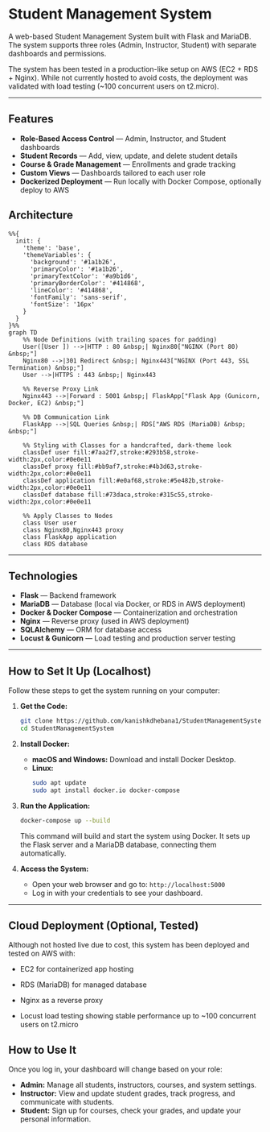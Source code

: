 # Student Management System

A web-based Student Management System built with Flask and MariaDB. The system supports three roles (Admin, Instructor, Student) with separate dashboards and permissions.  

The system has been tested in a production-like setup on AWS (EC2 + RDS + Nginx). While not currently hosted to avoid costs, the deployment was validated with load testing (~100 concurrent users on t2.micro).

---

## Features

- **Role-Based Access Control** — Admin, Instructor, and Student dashboards  
- **Student Records** — Add, view, update, and delete student details  
- **Course & Grade Management** — Enrollments and grade tracking  
- **Custom Views** — Dashboards tailored to each user role  
- **Dockerized Deployment** — Run locally with Docker Compose, optionally deploy to AWS

## Architecture

```mermaid
%%{
  init: {
    'theme': 'base',
    'themeVariables': {
      'background': '#1a1b26',
      'primaryColor': '#1a1b26',
      'primaryTextColor': '#a9b1d6',
      'primaryBorderColor': '#414868',
      'lineColor': '#414868',
      'fontFamily': 'sans-serif',
      'fontSize': '16px'
    }
  }
}%%
graph TD
    %% Node Definitions (with trailing spaces for padding)
    User([User ]) -->|HTTP : 80 &nbsp;| Nginx80["NGINX (Port 80) &nbsp;"]
    Nginx80 -->|301 Redirect &nbsp;| Nginx443["NGINX (Port 443, SSL Termination) &nbsp;"]
    User -->|HTTPS : 443 &nbsp;| Nginx443

    %% Reverse Proxy Link
    Nginx443 -->|Forward : 5001 &nbsp;| FlaskApp["Flask App (Gunicorn, Docker, EC2) &nbsp;"]

    %% DB Communication Link
    FlaskApp -->|SQL Queries &nbsp;| RDS["AWS RDS (MariaDB) &nbsp; &nbsp;"]

    %% Styling with Classes for a handcrafted, dark-theme look
    classDef user fill:#7aa2f7,stroke:#293b58,stroke-width:2px,color:#0e0e11
    classDef proxy fill:#bb9af7,stroke:#4b3d63,stroke-width:2px,color:#0e0e11
    classDef application fill:#e0af68,stroke:#5e482b,stroke-width:2px,color:#0e0e11
    classDef database fill:#73daca,stroke:#315c55,stroke-width:2px,color:#0e0e11

    %% Apply Classes to Nodes
    class User user
    class Nginx80,Nginx443 proxy
    class FlaskApp application
    class RDS database

```

---

## Technologies

- **Flask** — Backend framework  
- **MariaDB** — Database (local via Docker, or RDS in AWS deployment)  
- **Docker & Docker Compose** — Containerization and orchestration  
- **Nginx** — Reverse proxy (used in AWS deployment)  
- **SQLAlchemy** — ORM for database access  
- **Locust & Gunicorn** — Load testing and production server testing  

---

## How to Set It Up (Localhost)

Follow these steps to get the system running on your computer:

1.  **Get the Code:**
    ```bash
    git clone https://github.com/kanishkdhebana1/StudentManagementSystem
    cd StudentManagementSystem
    ```

2.  **Install Docker:**
    * **macOS and Windows:** Download and install Docker Desktop.
    * **Linux:**
        ```bash
        sudo apt update
        sudo apt install docker.io docker-compose
        ```

3.  **Run the Application:**
    ```bash
    docker-compose up --build
    ```
    This command will build and start the system using Docker. It sets up the Flask server and a MariaDB database, connecting them automatically.

4.  **Access the System:**
    * Open your web browser and go to: `http://localhost:5000`
    * Log in with your credentials to see your dashboard.

---

## Cloud Deployment (Optional, Tested)

Although not hosted live due to cost, this system has been deployed and tested on AWS with:

- EC2 for containerized app hosting

- RDS (MariaDB) for managed database

- Nginx as a reverse proxy

- Locust load testing showing stable performance up to ~100 concurrent users on t2.micro

## How to Use It

Once you log in, your dashboard will change based on your role:

* **Admin:** Manage all students, instructors, courses, and system settings.
* **Instructor:** View and update student grades, track progress, and communicate with students.
* **Student:** Sign up for courses, check your grades, and update your personal information.
